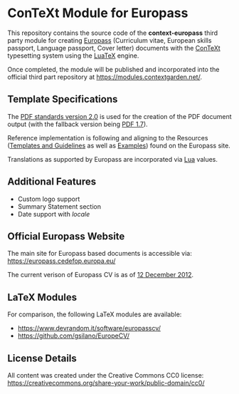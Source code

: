 # ConTeXt Module for Europass

This repository contains the source code of the **context-europass** third party module for creating [Europass](https://europass.cedefop.europa.eu/) (Curriculum vitae, European skills passport, Language passport, Cover letter) documents with the [ConTeXt](https://wiki.contextgarden.net/Main_Page) typesetting system using the [LuaTeX](http://www.luatex.org/) engine.

Once completed, the module will be published and incorporated into the official third part repository at https://modules.contextgarden.net/.

## Template Specifications

The [PDF standards version 2.0](https://www.iso.org/obp/ui/#iso:std:iso:32000:-2:ed-1:v1:en) is used for the creation of the PDF document output (with the fallback version being [PDF 1.7](https://www.iso.org/obp/ui/#iso:std:iso:32000:-1:ed-1:v1:en)).

Reference implementation is following and aligning to the Resources ([Templates and Guidelines](https://europass.cedefop.europa.eu/documents/curriculum-vitae/templates-instructions/templates/doc) as well as [Examples](https://europass.cedefop.europa.eu/documents/curriculum-vitae/examples)) found on the Europass site.

Translations as supported by Europass are incorporated via [Lua](https://www.lua.org/) values.

## Additional Features

* Custom logo support
* Summary Statement section
* Date support with *locale*

## Official Europass Website

The main site for Europass based documents is accessible via: https://europass.cedefop.europa.eu/

The current verison of Europass CV is as of [12 December 2012](https://europass.cedefop.europa.eu/about/news?page=4).

## LaTeX Modules

For comparison, the following LaTeX modules are available:

* https://www.devrandom.it/software/europasscv/
* https://github.com/gsilano/EuropeCV/


## License Details

All content was created under the Creative Commons CC0 license: https://creativecommons.org/share-your-work/public-domain/cc0/
